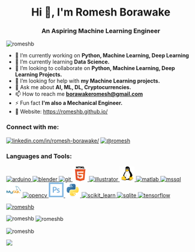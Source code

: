 <!--
**romeshb/romeshb** is a ✨ _special_ ✨ repository because its `README.md` (this file) appears on your GitHub profile. !-->

<h1 align="center">Hi 👋, I'm Romesh Borawake</h1>
<h3 align="center">An Aspiring Machine Learning Engineer</h3>

<p align="left"> <img src="https://komarev.com/ghpvc/?username=romeshb&label=Profile%20views&color=0e75b6&style=flat" alt="romeshb" /> </p>

- 🔭 I’m currently working on **Python, Machine Learning, Deep Learning**
- 🌱 I’m currently learning **Data Science.**
- 👯 I’m looking to collaborate on **Python, Machine Learning, Deep Learning Projects.**
- 🤝 I’m looking for help with **my Machine Learning projects.**
- 💬 Ask me about **AI, ML, DL, Cryptocurrencies.**
- 📫 How to reach me **borawakeromesh@gmail.com**
- ⚡ Fun fact **I'm also a Mechanical Engineer.**
- 📎 Website: https://romeshb.github.io/

<h3 align="left">Connect with me:</h3>
<p align="left">
<a href="https://linkedin.com/in/romesh-borawake/" target="blank"><img align="center" src="https://raw.githubusercontent.com/rahuldkjain/github-profile-readme-generator/master/src/images/icons/Social/linked-in-alt.svg" alt="linkedin.com/in/romesh-borawake/" height="30" width="40" /></a>
<a href="https://www.hackerrank.com/romesh" target="blank"><img align="center" src="https://raw.githubusercontent.com/rahuldkjain/github-profile-readme-generator/master/src/images/icons/Social/hackerrank.svg" alt="@romesh" height="30" width="40" /></a>
</p>

<h3 align="left">Languages and Tools:</h3>
<p align="left"> <a href="https://www.arduino.cc/" target="_blank"> <img src="https://cdn.worldvectorlogo.com/logos/arduino-1.svg" alt="arduino" width="40" height="40"/> </a> <a href="https://www.blender.org/" target="_blank"> <img src="https://download.blender.org/branding/community/blender_community_badge_white.svg" alt="blender" width="40" height="40"/> </a> <a href="https://git-scm.com/" target="_blank"> <img src="https://www.vectorlogo.zone/logos/git-scm/git-scm-icon.svg" alt="git" width="40" height="40"/> </a> <a href="https://www.w3.org/html/" target="_blank"> <img src="https://raw.githubusercontent.com/devicons/devicon/master/icons/html5/html5-original-wordmark.svg" alt="html5" width="40" height="40"/> </a> <a href="https://www.adobe.com/in/products/illustrator.html" target="_blank"> <img src="https://www.vectorlogo.zone/logos/adobe_illustrator/adobe_illustrator-icon.svg" alt="illustrator" width="40" height="40"/> </a> <a href="https://www.linux.org/" target="_blank"> <img src="https://raw.githubusercontent.com/devicons/devicon/master/icons/linux/linux-original.svg" alt="linux" width="40" height="40"/> </a> <a href="https://www.mathworks.com/" target="_blank"> <img src="https://upload.wikimedia.org/wikipedia/commons/2/21/Matlab_Logo.png" alt="matlab" width="40" height="40"/> </a> <a href="https://www.microsoft.com/en-us/sql-server" target="_blank"> <img src="https://www.svgrepo.com/show/303229/microsoft-sql-server-logo.svg" alt="mssql" width="40" height="40"/> </a> <a href="https://www.mysql.com/" target="_blank"> <img src="https://raw.githubusercontent.com/devicons/devicon/master/icons/mysql/mysql-original-wordmark.svg" alt="mysql" width="40" height="40"/> </a> <a href="https://opencv.org/" target="_blank"> <img src="https://www.vectorlogo.zone/logos/opencv/opencv-icon.svg" alt="opencv" width="40" height="40"/> </a> <a href="https://www.photoshop.com/en" target="_blank"> <img src="https://raw.githubusercontent.com/devicons/devicon/master/icons/photoshop/photoshop-line.svg" alt="photoshop" width="40" height="40"/> </a> <a href="https://www.python.org" target="_blank"> <img src="https://raw.githubusercontent.com/devicons/devicon/master/icons/python/python-original.svg" alt="python" width="40" height="40"/> </a> <a href="https://scikit-learn.org/" target="_blank"> <img src="https://upload.wikimedia.org/wikipedia/commons/0/05/Scikit_learn_logo_small.svg" alt="scikit_learn" width="40" height="40"/> </a> <a href="https://www.sqlite.org/" target="_blank"> <img src="https://www.vectorlogo.zone/logos/sqlite/sqlite-icon.svg" alt="sqlite" width="40" height="40"/> </a> <a href="https://www.tensorflow.org" target="_blank"> <img src="https://www.vectorlogo.zone/logos/tensorflow/tensorflow-icon.svg" alt="tensorflow" width="40" height="40"/> </a> </p>

<p align="left"> <a href="https://github.com/ryo-ma/github-profile-trophy"><img src="https://github-profile-trophy.vercel.app/?username=romeshb" alt="romeshb" /></a> </p>

<p><img align="left" src="https://github-readme-stats.vercel.app/api/top-langs?username=romeshb&show_icons=true&locale=en&layout=compact" alt="romeshb" /></p>

<p>&nbsp;<img align="center" src="https://github-readme-stats.vercel.app/api?username=romeshb&show_icons=true&locale=en" alt="romeshb" /></p>

<p><img align="center" src="https://github-readme-streak-stats.herokuapp.com/?user=romeshb&" alt="romeshb" /></p>

![](https://github-profile-summary-cards.vercel.app/api/cards/profile-details?username=romeshb&theme=vue)
